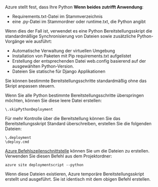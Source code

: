 Azure stellt fest, dass Ihre Python **Wenn beides zutrifft Anwendung**:

- Requirements.txt-Datei im Stammverzeichnis
- eine .py-Datei im Stammordner oder runtime.txt, die Python angibt

Wenn dies der Fall ist, verwendet es eine Python Bereitstellungsskript die standardmäßige Synchronisierung von Dateien sowie zusätzliche Python-Vorgänge wie ausführt:

- Automatische Verwaltung der virtuellen Umgebung
- Installation von Paketen mit Pip requirements.txt aufgelistet
- Erstellung der entsprechenden Datei web.config basierend auf der ausgewählten Python-Version.
- Dateien Sie statische für Django Applikationen

Sie können bestimmte Bereitstellungsschritte standardmäßig ohne das Skript anpassen steuern.

Wenn Sie alle Python bestimmte Bereitstellungsschritte überspringen möchten, können Sie diese leere Datei erstellen:

    \.skipPythonDeployment

Für mehr Kontrolle über die Bereitstellung können Sie das Bereitstellungsskript Standard überschreiben, erstellen Sie die folgenden Dateien:

    \.deployment
    \deploy.cmd

[Azure Befehlszeilenschnittstelle][] können Sie um die Dateien zu erstellen.  Verwenden Sie diesen Befehl aus dem Projektordner:

    azure site deploymentscript --python

Wenn diese Dateien existieren, Azure temporäre Bereitstellungsskript erstellt und ausgeführt.  Sie ist identisch mit dem obigen Befehl erstellen.

[Azure Befehlszeilenschnittstelle]: http://azure.microsoft.com/downloads/
